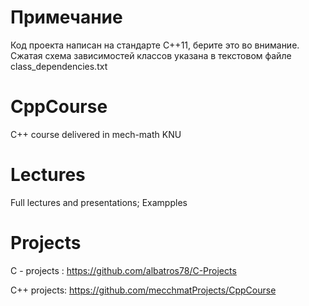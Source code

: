 # Примечание
Код проекта написан на стандарте С++11, берите это во внимание.
Сжатая схема зависимостей классов указана в текстовом файле class_dependencies.txt

# CppCourse
C++ course delivered in mech-math KNU

# Lectures
Full lectures and presentations;
Exampples

# Projects
C - projects :
https://github.com/albatros78/C-Projects

C++ projects:
https://github.com/mecchmatProjects/CppCourse
